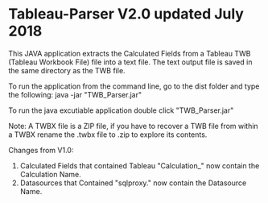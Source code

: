 # Tableau-Parser V2.0 updated July 2018

This JAVA application extracts the Calculated Fields from a Tableau TWB (Tableau Workbook File) file into a text file.
The text output file is saved in the same directory as the TWB file.

To run the application from the command line, go to the dist folder and type the following:
java -jar "TWB_Parser.jar"

To run the java excutiable application double click "TWB_Parser.jar"

Note: A TWBX file is a ZIP file, if you have to recover a TWB file from within a TWBX rename the <file>.twbx file to <file>.zip to explore its contents. 

Changes from V1.0: 
1. Calculated Fields that contained Tableau "Calculation_<number>" now contain the Calculation Name.
2. Datasources that Contained "sqlproxy.<number>" now contain the Datasource Name.

